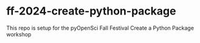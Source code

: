 # ff-2024-create-python-package
This repo is setup for the pyOpenSci Fall Festival Create a Python Package workshop
